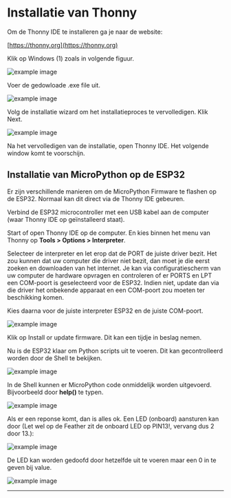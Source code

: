 # Installatie van Thonny

Om de Thonny IDE te installeren ga je naar de website:

[https://thonny.org](https://thonny.org)

Klik op Windows (1) zoals in volgende figuur.

![example image](./images/vs1.png "Downloaden van Thonny.")

Voer de gedowloade .exe file uit.

![example image](./images/vs2.png "De gedownloade executable van VSC.")

Volg de installatie wizard om het installatieproces te vervolledigen. Klik Next.

![example image](./images/vc3.png "Selecteren van de taal van VSC.")

Na het vervolledigen van de installatie, open Thonny IDE. Het volgende window komt te voorschijn.


## Installatie van MicroPython op de ESP32

Er zijn verschillende manieren om de MicroPython Firmware te flashen op de ESP32. Normaal kan dit direct via de Thonny IDE gebeuren. 

Verbind de ESP32 microcontroller met een USB kabel aan de computer (waar Thonny IDE op geïnstalleerd staat).

Start of open Thonny IDE op de computer. En kies binnen het menu van Thonny op **Tools > Options > Interpreter**.

Selecteer de interpreter en let erop dat de PORT de juiste driver bezit. Het zou kunnen dat uw computer die driver niet bezit, dan moet je die eerst zoeken en downloaden van het internet. Je kan via configuratiescherm van uw computer de hardware opvragen en controleren of er PORTS en LPT een COM-poort is geselecteerd voor de ESP32. Indien niet, update dan via die driver het onbekende apparaat en een COM-poort zou moeten ter beschikking komen.

Kies daarna voor de juiste interpreter ESP32 en de juiste COM-poort.

![example image](./images/vc11.png "Installeren van MicroPython via de seriële poort.")

Klik op Install or update firmware. Dit kan een tijdje in beslag nemen.

Nu is de ESP32 klaar om Python scripts uit te voeren. Dit kan gecontrolleerd worden door de Shell te bekijken.

![example image](./images/vc12.png "Activatie van MicroPython.")

In de Shell kunnen er MicroPython code onmiddelijk worden uitgevoerd. Bijvoorbeeld door **help()** te typen.

![example image](./images/vc13.png "Testen MicroPython opde ESP32.")

Als er een reponse komt, dan is alles ok. Een LED (onboard) aansturen kan door (Let wel op de Feather zit de onboard LED op PIN13!, vervang dus 2 door 13.):

![example image](./images/vc14.png "Aansturen van de onboard LED")

De LED kan worden gedoofd door hetzelfde uit te voeren maar een 0 in te geven bij value.

![example image](./images/vc10.png "Aansturen van de onboard LED")

***
